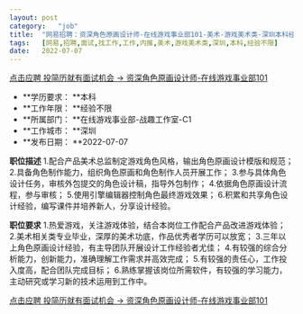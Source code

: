 ```yaml
---
layout:	post
category:	"job"
title:	"网易招聘：资深角色原画设计师-在线游戏事业部101-美术-游戏美术类-深圳本科经验不限"
tags:	[网易,招聘,面试,找工作,工作,内推,美术,游戏美术类,深圳,本科,经验不限]
date:	2022-07-07
---
```


[点击应聘 投简历就有面试机会 -> 资深角色原画设计师-在线游戏事业部101](http://mobile.bole.netease.com/bole/boleDetail?id=31832&employeeId=346f03c3cda5f04c&key=all)



- **学历要求： **本科
- **工作年限： **经验不限
- **所属部门： **在线游戏事业部-战趣工作室-C1
- **工作城市： **深圳
- **发布日期： **2022-07-07



**职位描述**
1.配合产品美术总监制定游戏角色风格，输出角色原画设计模版和规范；
2.具备角色制作能力，组织角色原画和角色制作人员开展工作；
3.参与具体角色设计任务，审核外包提交的角色设计稿，指导外包制作；
4.依据角色原画设计流程，参与审核；
5.使用引擎编辑器控制角色最终游戏效果；
6.积累和共享角色设计经验，编写课件并培养新人，分享设计经验。



**职位要求**
1.热爱游戏，关注游戏体验，结合本岗位工作配合产品改进游戏体验；
2.美术相关类专业毕业，深厚的美术功底，作品优秀者学历可以放宽；
3.三年以上角色原画设计经验，有主导团队开展设计工作经验者尤佳；
4.有较强的综合分析能力，创新能力，准确理解工作需求并高效完成；
5.有较强的责任心，工作投入度高，配合团队完成目标；
6.熟练掌握该岗位所需软件，有较强的学习能力，主动研究或学习新的技术运用到工作中。



[点击应聘 投简历就有面试机会 -> 资深角色原画设计师-在线游戏事业部101](http://mobile.bole.netease.com/bole/boleDetail?id=31832&employeeId=346f03c3cda5f04c&key=all)